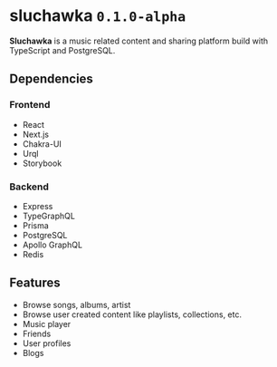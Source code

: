 # sluchawka `0.1.0-alpha`

**Sluchawka** is a music related content and sharing platform build with TypeScript and PostgreSQL.

## Dependencies

### Frontend

- React
- Next.js
- Chakra-UI
- Urql
- Storybook

### Backend

- Express
- TypeGraphQL
- Prisma
- PostgreSQL
- Apollo GraphQL
- Redis

## Features

- Browse songs, albums, artist
- Browse user created content like playlists, collections, etc.
- Music player
- Friends
- User profiles
- Blogs
